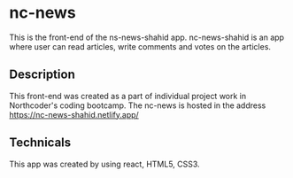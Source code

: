 # nc-news

This is the front-end of the ns-news-shahid app. nc-news-shahid is an app where user can read articles, write comments and votes on the articles.

## Description

This front-end was created as a part of individual project work in Northcoder's coding bootcamp.
The nc-news is hosted in the address https://nc-news-shahid.netlify.app/

## Technicals

This app was created by using react, HTML5, CSS3.

